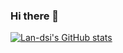 ### Hi there 👋
[![Lan-dsi's GitHub stats](https://github-readme-stats.vercel.app/api?username=lan-dsi)](https://github.com/lan-dsi/github-readme-stats)

